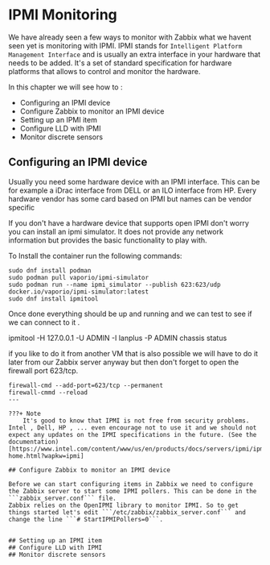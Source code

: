 # IPMI Monitoring

We have already seen a few ways to monitor with Zabbix what we havent seen yet is monitoring with IPMI. 
IPMI stands for ```Intelligent Platform Management Interface``` and is usually an extra interface in your hardware that needs to be added.
It's a set of standard specification for hardware platforms that allows to control and monitor the hardware.

In this chapter we will see how to :
- Configuring an IPMI device
- Configure Zabbix to monitor an IPMI device
- Setting up an IPMI item
- Configure LLD with IPMI
- Monitor discrete sensors


## Configuring an IPMI device

Usually you need some hardware device with an IPMI interface. This can be for example a iDrac interface from DELL or an ILO interface from HP.
Every hardware vendor has some card based on IPMI but names can be vendor specific

If you don't have a hardware device that supports open IPMI don't worry you can install an ipmi simulator. It does not provide any network information but provides the basic functionality to play with.

To Install the container run the following commands:

```
sudo dnf install podman
sudo podman pull vaporio/ipmi-simulator
sudo podman run --name ipmi_simulator --publish 623:623/udp docker.io/vaporio/ipmi-simulator:latest
sudo dnf install ipmitool
```

Once done everything should be up and running and we can test to see if we can connect to it .

ipmitool -H 127.0.0.1 -U ADMIN -I lanplus -P ADMIN chassis status

if you like to do it from another VM that is also possible we will have to do it later from our Zabbix server anyway but then don't forget to open the firewall port 623/tcp.

```
firewall-cmd --add-port=623/tcp --permanent
firewall-cmmd --reload
---

???+ Note
    It's good to know that IPMI is not free from security problems. Intel , Dell, HP , ... even encourage not to use it and we should not expect any updates on the IPMI specifications in the future. (See the documentation)[https://www.intel.com/content/www/us/en/products/docs/servers/ipmi/ipmi-home.html?wapkw=ipmi]

## Configure Zabbix to monitor an IPMI device

Before we can start configuring items in Zabbix we need to configure the Zabbix server to start some IPMI pollers. This can be done in the ```zabbix_server.conf``` file.
Zabbix relies on the OpenIPMI library to monitor IPMI. So to get things started let's edit ```/etc/zabbix/zabbix_server.conf``` and change the line ```# StartIPMIPollers=0```.


## Setting up an IPMI item
## Configure LLD with IPMI
## Monitor discrete sensors
